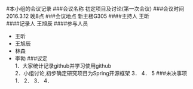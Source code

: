 #本小组的会议记录
###会议名称	初定项目及讨论(第一次会议)
###会议时间	2016.3.12 晚8点
###会议地点	新主楼G305
####主持人	王昕	
####记录人	王旭辰
####参与人员 
* 王昕 
* 王旭辰 
* 林森 
* 李勃
###议定
<br>1．大家统计记录github并学习使用github</br>
	2．小组讨论,初步确定研究项目为Spring开源框架
	3．
	4．
	5
###未决事项	1．
	2．
	3．
	4．
